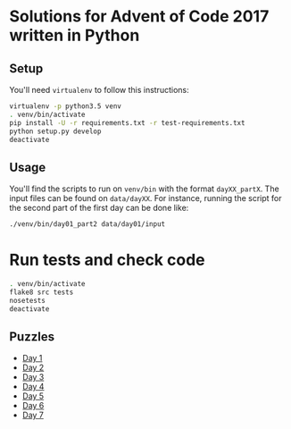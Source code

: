 # Solutions for Advent of Code 2017 written in Python

## Setup

You'll need `virtualenv` to follow this instructions:
```bash
virtualenv -p python3.5 venv
. venv/bin/activate
pip install -U -r requirements.txt -r test-requirements.txt
python setup.py develop
deactivate
```

## Usage

You'll find the scripts to run on `venv/bin` with the format `dayXX_partX`. The input files can be found on `data/dayXX`. For instance, running the script for the second part of the first day can be done like:
```bash
./venv/bin/day01_part2 data/day01/input
```

# Run tests and check code

```bash
. venv/bin/activate
flake8 src tests
nosetests
deactivate
```

## Puzzles

* [Day 1](http://adventofcode.com/2017/day/1)
* [Day 2](http://adventofcode.com/2017/day/2)
* [Day 3](http://adventofcode.com/2017/day/3)
* [Day 4](http://adventofcode.com/2017/day/4)
* [Day 5](http://adventofcode.com/2017/day/5)
* [Day 6](http://adventofcode.com/2017/day/6)
* [Day 7](http://adventofcode.com/2017/day/7)
